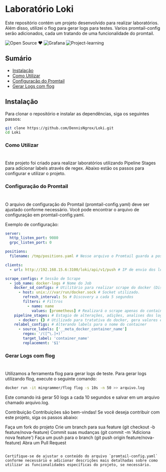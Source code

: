 # Laboratório Loki

Este repositório contém um projeto desenvolvido para realizar laboratórios. Além disso, utilizei o flog para gerar logs para testes.
Varios promtail-config serão adicionados, cada um tratando de uma funcionalidade do promtail.
<p></p>

 ![Open Source ❤️](https://img.shields.io/badge/Open%20Source-blue) ![Grafana](https://img.shields.io/badge/Grafana%20Loki-orange) ![Project-learning](https://img.shields.io/badge/Learning%20Project-green)

## Sumário

- [Instalação](#instalação)
- [Como Utilizar](#como-utilizar)
- [Configuração do Promtail](#configuração-do-promtail)
- [Gerar Logs com flog](#gerar-logs-com-flog)


## Instalação

Para clonar o repositório e instalar as dependências, siga os seguintes passos:

```bash
git clone https://github.com/DennisNgrox/Loki.git
cd Loki
````

<h3>Como Utilizar</h3>
<h1></h1>
Este projeto foi criado para realizar laboratórios utilizando Pipeline Stages para adicionar labels através de regex. Abaixo estão os passos para configurar e utilizar o projeto.

<h3>Configuração do Promtail</h3>
<h1></h1>
O arquivo de configuração do Promtail (promtail-config.yaml) deve ser ajustado conforme necessário. Você pode encontrar o arquivo de configuração em promtail-config.yaml.

Exemplo de configuração:
```yaml
server:
  http_listen_port: 9080
  grpc_listen_port: 0

positions:
  filename: /tmp/positions.yaml # Nesse arquivo o Promtail guarda a posição que o promtail parou na leitura dos arquivos de log.

clients:
  - url: http://192.168.15.6:3100/loki/api/v1/push # IP de envio dos logs para o backend Loki

scrape_configs: # Sessão de Scrape
  - job_name: docker-logs # Nome do Job
    docker_sd_configs: # Utilitário para realizar scrape do docker (Discovery)
      - host: unix:///var/run/docker.sock # Socket utilizado.
        refresh_interval: 5s # Discovery a cada 5 segundos
        filters: # Filtros
          - name: name
            values: [prometheus] # Realizará o scrape apenas do container com nome "prometheus"
    pipeline_stages: # Estagio de alterações, adições, analises dos logs.
      - docker: {} # Utilizado para tratativa do docker, gera valores em especifico como logs, stream (stdout ou stderror) e timestamp
    relabel_configs: # Alterando labels para o nome do container
      - source_labels: ['__meta_docker_container_name'] 
        regex: '/([^\.]+)'
        target_label: 'container_name'
        replacement: '$1'

```

<h3>Gerar Logs com flog</h3>
<h1></h1>
Utilizamos a ferramenta flog para gerar logs de teste. Para gerar logs utilizando flog, execute o seguinte comando:

```bash
docker run -it mingrammer/flog flog -s 10s -n 50 >> arquivo.log
```

Este comando irá gerar 50 logs a cada 10 segundos e salvar em um arquivo chamado arquivo.log.

Contribuição
Contribuições são bem-vindas! Se você deseja contribuir com este projeto, siga os passos abaixo:

Faça um fork do projeto
Crie um branch para sua feature (git checkout -b feature/nova-feature)
Commit suas mudanças (git commit -m 'Adiciona nova feature')
Faça um push para o branch (git push origin feature/nova-feature)
Abra um Pull Request

```code

Certifique-se de ajustar o conteúdo do arquivo `promtail-config.yaml` conforme necessário e adicionar descrições mais detalhadas sobre como utilizar as funcionalidades específicas do projeto, se necessário.
```
